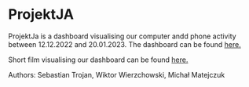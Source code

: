 # ProjektJA
ProjektJa is a dashboard visualising our computer andd phone activity between 12.12.2022 and 20.01.2023.
The dashboard can be found [here.](https://sebastiantrojan.shinyapps.io/TWDprojekt/?fbclid=IwAR3dHYRS_c9D79l7SLOsApOtYIGY1PZTXzqj4TETDEO3jihNmQrz93YMi80)

Short film visualising our dashboard can be found [here.](https://drive.google.com/file/d/1NZDID364iYZzddFG610AxZAIaUB63laR/view?usp=sharing) 

Authors: Sebastian Trojan, Wiktor Wierzchowski, Michał Matejczuk
